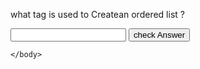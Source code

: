 
<!DOCTYPE html>
<html>
    <head>
    <title> checkbox</title>
    <script>
        function checkanswer(){
            var answer = document.getElementById("input").value.toLowerCase();
            if ( answer ==="ol"){
                document.getElementById("result").innerHTML="correct!";
                document.getElementById("result").style.color="green";
            }
            else{
                document.getElementById("result").innerHTML="incorrect Answer!";
                document.getElementById("result").style.color="red";
            }
        }
    </script>
    </head>
    <body>
        <p>what tag is used to Createan ordered list ?</p>
        <input type="text" id="input">
        <button class=" btn btn-info" onclick="checkanswer()"> check Answer</button>
        <p id ="result"></p>

    </body>
</html>
